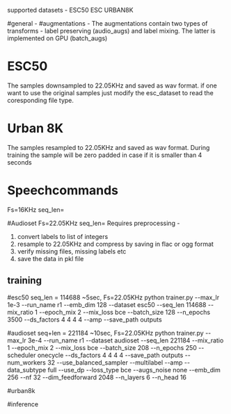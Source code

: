 supported datasets -
ESC50
ESC
URBAN8K

#general -
#augmentations -
The augmentations contain two types of transforms - label preserving (audio_augs) and label mixing. The latter is implemented on GPU (batch_augs)

# ESC50
The samples downsampled to 22.05KHz and saved as wav format. if one want to use the original samples just modify the esc_dataset to read the coresponding file type.

# Urban 8K
The samples resampled to 22.05KHz and saved as wav format. During training the sample will be zero padded in case if it is smaller than 4 seconds

# Speechcommands
Fs=16KHz
seq_len=

#Audioset
Fs=22.05KHz
seq_len=
Requires preprocessing -
1. convert labels to list of integers
2. resample to 22.05KHz and compress by saving in flac or ogg format
3. verify missing files, missing labels etc
4. save the data in pkl file

## training
#esc50
seq_len = 114688 ~5sec, Fs=22.05KHz
python trainer.py --max_lr 1e-3 --run_name r1 --emb_dim 128  --dataset esc50 --seq_len 114688  --mix_ratio 1 --epoch_mix 2 --mix_loss bce --batch_size 128 --n_epochs 3500 --ds_factors 4 4 4 4 --amp --save_path outputs

#audioset
seq+len = 221184 ~10sec, Fs=22.05KHz
python trainer.py --max_lr 3e-4 --run_name r1 --dataset audioset --seq_len 221184 --mix_ratio 1 --epoch_mix 2 --mix_loss bce --batch_size 208 --n_epochs 250 --scheduler onecycle --ds_factors 4 4 4 4 --save_path outputs --num_workers 32 --use_balanced_sampler --multilabel --amp --data_subtype full --use_dp --loss_type bce --augs_noise none --emb_dim 256 --nf 32 --dim_feedforward 2048 --n_layers 6 --n_head 16

#urban8k

#inference
